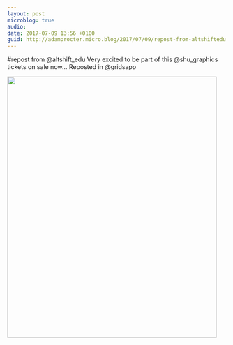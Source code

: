 ```yaml
---
layout: post
microblog: true
audio: 
date: 2017-07-09 13:56 +0100
guid: http://adamprocter.micro.blog/2017/07/09/repost-from-altshiftedu.html
---
```

#repost from @altshift_edu 
Very excited to be part of this @shu_graphics tickets on sale now...
Reposted in @gridsapp

<img src="http://adamprocter.micro.blog/uploads/2017/ca9a22f32a.jpg" width="480" height="600" />
